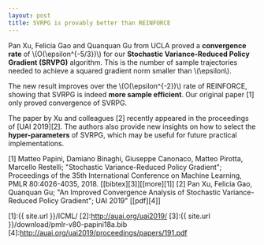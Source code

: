 ```yaml
---
layout: post
title: SVRPG is provably better than REINFORCE
---
```


Pan Xu, Felicia Gao and Quanquan Gu from UCLA proved a **convergence rate** of \\(O(\epsilon^{-5/3})\\) for our **Stochastic Variance-Reduced Policy Gradient (SRVPG)** algorithm.
This is the number of sample trajectories needed to achieve a squared gradient norm smaller than \\(\epsilon\\).

The new result improves over the \\(O(\epsilon^{-2})\\) rate of REINFORCE, showing that SVRPG is indeed **more sample efficient**. Our original paper \[1\] only proved convergence of SVRPG.

The paper by Xu and colleagues \[2\] recently appeared in the proceedings of [UAI 2019][2]. The authors also provide new insights on how to select the **hyper-parameters** of SVRPG, which may be useful for future practical implementations.




\[1\] Matteo Papini, Damiano Binaghi, Giuseppe Canonaco, Matteo Pirotta, Marcello Restelli; "Stochastic Variance-Reduced Policy Gradient"; Proceedings of the 35th International Conference on Machine Learning, PMLR 80:4026-4035, 2018. \[[bibtex][3]\]\[[more][1]\]
\[2\] Pan Xu, Felicia Gao, Quanquan Gu; "An Improved Convergence Analysis of Stochastic Variance-Reduced Policy Gradient"; UAI 2019" \[[pdf][4]\]

[1]:{{ site.url }}/ICML/
[2]:http://auai.org/uai2019/
[3]:{{ site.url }}/download/pmlr-v80-papini18a.bib
[4]:http://auai.org/uai2019/proceedings/papers/191.pdf
